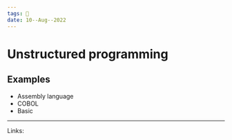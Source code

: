 ```yaml
---
tags: 🌱
date: 10--Aug--2022
---
```


# Unstructured programming

## Examples

- Assembly language
- COBOL
- Basic

---
Links: 
